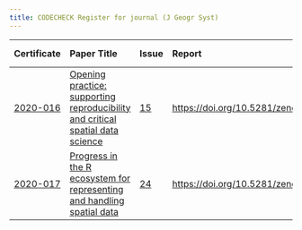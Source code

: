 ```yaml
---
title: CODECHECK Register for journal (J Geogr Syst)
---
```



|Certificate |Paper Title                                                                     |Issue |Report                                 |Check date |
|:-------|:--------------------------------|:---|:--------------------------|:----------|
|[2020-016](https://codecheck.org.uk/register/certs/2020-016/)|[Opening practice: supporting reproducibility and critical spatial data science ](https://doi.org/10.1007/s10109-020-00334-2)|[15](https://github.com/codecheckers/register/issues/15)|https://doi.org/10.5281/zenodo.3981253 |2020-06-02 |
|[2020-017](https://codecheck.org.uk/register/certs/2020-017/)|[Progress in the R ecosystem for representing and handling spatial data](https://doi.org/10.1007/s10109-020-00336-0)|[24](https://github.com/codecheckers/register/issues/24)|https://doi.org/10.5281/zenodo.4003848 |2020-08-27 |
